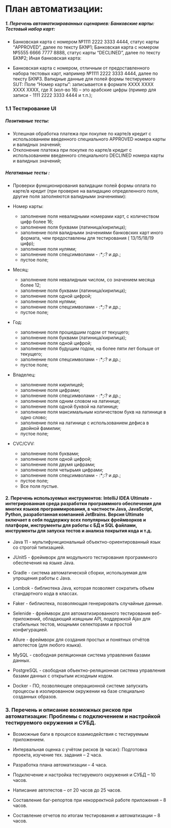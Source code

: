 # План автоматизации:


##### 1. Перечень автоматизированных сценариев: Банковские карты: Тестовый набор карт:

  * Банковская карта с номером №1111 2222 3333 4444, статус карты “APPROVED”, далее по тексту БК№1; Банковская карта с номером №5555 6666 7777 8888, статус карты “DECLINED”, далее по тексту БК№2; Иная банковская карта:

  * Банковская карта с номером, отличным от предоставленного набора тестовых карт, например №1111 2222 3333 4444, далее по тексту БК№3. Валидные данные для полей формы тестируемого SUT: Поле “Номер карты”: записывается в формате XXXX XXXX XXXX XXXX, где X (кол-во 16) – это арабские цифры (пример для записи - 1111 2222 3333 4444 и т.п.);

### 1.1 Тестирование UI

##### Позитивные тесты:

  - Успешная обработка платежа при покупке по карте/в кредит с использованием введенного специального APPROVED номера карты и валидных значений;
  - Отклонение платежа при покупке по карте/в кредит с использованием введенного специального DECLINED номера карты и валидных значений;
  
##### Негативные тесты :

* Проверки функционирования валидации полей формы оплата по карте/в кредит (при проверке на валидацию определенного поля, другие поля заполняются валидными значениями):

* Номер карты:
  - заполнение поля невалидными номерами карт, с количеством цифр более 16;
  - заполнение поля буквами (латиница/кирилица);
  - заполнение поля валидными значениями банковских карт иного формата, чем предоставлены для тестирования ( 13/15/18/19 цифр);
  - заполнение поля нулями;
  - заполнение поля спецсимволами - :*;:? и др.;
  - пустое поле;
* Месяц:
  - заполнение поля невалидным числом, со значением месяца более 12;
  - заполнение поля буквами (латиница/кирилица);
  - заполнение поля одной цифрой;
  - заполнение поля нулями;
  - заполнение поля спецсимволами - :*;:? и др.;
  - пустое поле;
* Год:
  - заполнение поля прошедшим годом от текущего;
  - заполнение поля буквами (латиница/кирилица);
  - заполнение поля одной цифрой;
  - заполнение поля будущим годом, на более пяти лет больше от текущего;
  - заполнение поля спецсимволами - :*;:? и др.;
  - пустое поле;
* Владелец:
  - заполнение поля кирилицей;
  - заполнение поля цифрами;
  - заполнение поля спецсимволами - :*;:? и др.;
  - заполнение поля одним словом на латинице;
  - заполнение поля одной буквой на латинице;
  - заполнение поля максимальным количеством букв на латинице в одно слово;
  - заполнение поля на латинице с использованием дефиса в двойной фамилии;
  - пустое поле;
* CVC/CVV:
  - заполнение поля буквами;
  - заполнение поля одной цифрой;
  - заполнение поля двумя цифрами;
  - заполнение поля четырьмя цифрами;
  - заполнение поля спецсимволами - :*;:? и др.;
  - пустое поле;
  - Все поля пустые.

#### 2.  Перечень используемых инструментов: IntelliJ IDEA Ultimate - интегрированная среда разработки программного обеспечения для многих языков программирования, в частности Java, JavaScript, Python, разработанная компанией JetBrains. Версия Ultimate включает в себя поддержку всех популярных фреймворков и платформ, инструменты для работы с БД и SQL файлами, инструменты для запуска тестов и анализа покрытия кода и т.д.

  * Java 11 - мультифункциональный объектно-ориентированный язык со строгой типизацией.

  * JUnit5 - фреймворк для модульного тестирования программного обеспечения на языке Java.
  
  * Gradle - система автоматической сборки, используемая для упрощения работы с Java.

  * Lombok - библиотека Java, которая позволяет сократить объем стандартного кода в классах.

  * Faker - библиотека, позволяющая генерировать случайные данные.

  * Selenide - фреймворк для автоматизированного тестирования веб-приложений, обладающий изящным API, поддержкой Ajax для стабильных тестов, мощными селекторами и простой конфигурацией.

  * Allure - фреймворк для создания простых и понятных отчётов автотестов (для любого языка).

  * MySQL - свободная реляционная система управления базами данных.
  
  * PostgreSQL - свободная объектно-реляционная система управления базами данных с открытым исходным кодом.

  * Docker - ПО, позволяющее операционной системе запускать процессы в изолированном окружении на базе специально созданных образов.

### 3. Перечень и описание возможных рисков при автоматизации: Проблемы с подключением и настройкой тестируемого окружения и СУБД.

  * Возможные баги в процессе взаимодействия с тестируемым приложением.

  * Интервальная оценка с учётом рисков (в часах): Подготовка проекта, изучение тех. задания – 2 часа.

  * Разработка плана автоматизации – 4 часа.

  * Подключение и настройка тестируемого окружения и СУБД – 10 часов.
  
  * Написание автотестов – от 20 часов до 25 часов.

  * Составление баг-репортов при некорректной работе приложения – 8 часов.

  * Составление отчетов по итогам тестирования и автоматизации – 8 часов.
